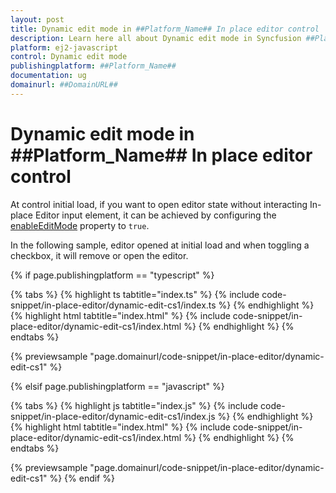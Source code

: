 ```yaml
---
layout: post
title: Dynamic edit mode in ##Platform_Name## In place editor control | Syncfusion
description: Learn here all about Dynamic edit mode in Syncfusion ##Platform_Name## In place editor control of Syncfusion Essential JS 2 and more.
platform: ej2-javascript
control: Dynamic edit mode 
publishingplatform: ##Platform_Name##
documentation: ug
domainurl: ##DomainURL##
---
```


# Dynamic edit mode in ##Platform_Name## In place editor control

At control initial load, if you want to open editor state without interacting In-place Editor input element, it can be achieved by configuring the [enableEditMode](../../api/inplace-editor/#enableeditmode) property to `true`.

In the following sample, editor opened at initial load and when toggling a checkbox, it will remove or open the editor.

{% if page.publishingplatform == "typescript" %}

 {% tabs %}
{% highlight ts tabtitle="index.ts" %}
{% include code-snippet/in-place-editor/dynamic-edit-cs1/index.ts %}
{% endhighlight %}
{% highlight html tabtitle="index.html" %}
{% include code-snippet/in-place-editor/dynamic-edit-cs1/index.html %}
{% endhighlight %}
{% endtabs %}
        
{% previewsample "page.domainurl/code-snippet/in-place-editor/dynamic-edit-cs1" %}

{% elsif page.publishingplatform == "javascript" %}

{% tabs %}
{% highlight js tabtitle="index.js" %}
{% include code-snippet/in-place-editor/dynamic-edit-cs1/index.js %}
{% endhighlight %}
{% highlight html tabtitle="index.html" %}
{% include code-snippet/in-place-editor/dynamic-edit-cs1/index.html %}
{% endhighlight %}
{% endtabs %}

{% previewsample "page.domainurl/code-snippet/in-place-editor/dynamic-edit-cs1" %}
{% endif %}